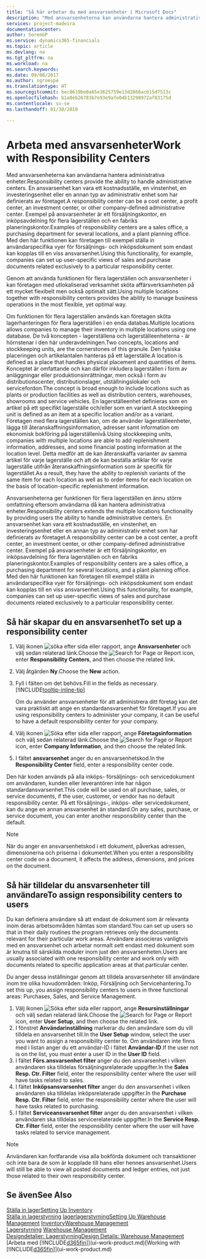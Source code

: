 ```yaml
---
title: "Så här arbetar du med ansvarsenheter | Microsoft Docs"
description: "Med ansvarsenheterna kan användarna hantera administrativa enheter. En ansvarsenhet kan vara ett kostnadsställe, en vinstenhet, en investeringsenhet eller en annan typ av administrativ enhet som har definierats av företaget."
services: project-madeira
documentationcenter: 
author: SorenGP
ms.service: dynamics365-financials
ms.topic: article
ms.devlang: na
ms.tgt_pltfrm: na
ms.workload: na
ms.search.keywords: 
ms.date: 09/08/2017
ms.author: sgroespe
ms.translationtype: HT
ms.sourcegitcommit: bec0619be0a65e3625759e13d2866ac615d7513c
ms.openlocfilehash: b1a8eb26783b7e93e9afe04b13298972af83175d
ms.contentlocale: sv-se
ms.lasthandoff: 01/30/2018

---
```

# <a name="work-with-responsibility-centers"></a><span data-ttu-id="d56b8-104">Arbeta med ansvarsenheter</span><span class="sxs-lookup"><span data-stu-id="d56b8-104">Work with Responsibility Centers</span></span>
<span data-ttu-id="d56b8-105">Med ansvarsenheterna kan användarna hantera administrativa enheter.</span><span class="sxs-lookup"><span data-stu-id="d56b8-105">Responsibility centers provide the ability to handle administrative centers.</span></span> <span data-ttu-id="d56b8-106">En ansvarsenhet kan vara ett kostnadsställe, en vinstenhet, en investeringsenhet eller en annan typ av administrativ enhet som har definierats av företaget.</span><span class="sxs-lookup"><span data-stu-id="d56b8-106">A responsibility center can be a cost center, a profit center, an investment center, or other company-defined administrative center.</span></span> <span data-ttu-id="d56b8-107">Exempel på ansvarsenheter är ett försäljningskontor, en inköpsavdelning för flera lagerställen och en fabriks planeringskontor.</span><span class="sxs-lookup"><span data-stu-id="d56b8-107">Examples of responsibility centers are a sales office, a purchasing department for several locations, and a plant planning office.</span></span> <span data-ttu-id="d56b8-108">Med den här funktionen kan företagen till exempel ställa in användarspecifika vyer för försäljnings- och inköpsdokument som endast kan kopplas till en viss ansvarsenhet.</span><span class="sxs-lookup"><span data-stu-id="d56b8-108">Using this functionality, for example, companies can set up user-specific views of sales and purchase documents related exclusively to a particular responsibility center.</span></span>  

<span data-ttu-id="d56b8-109">Genom att använda funktionen för flera lagerställen och ansvarsenheter i kan företagen med utlokaliserad verksamhet sköta affärsverksamheten på ett mycket flexibelt men också optimalt sätt.</span><span class="sxs-lookup"><span data-stu-id="d56b8-109">Using multiple locations together with responsibility centers provides the ability to manage business operations in the most flexible, yet optimal way.</span></span>

<span data-ttu-id="d56b8-110">Om funktionen för flera lagerställen används kan företagen sköta lagerhanteringen för flera lagerställen i en enda databas.</span><span class="sxs-lookup"><span data-stu-id="d56b8-110">Multiple locations allows companies to manage their inventory in multiple locations using one database.</span></span> <span data-ttu-id="d56b8-111">De två koncepten - lagerställena och lagerställeenheterna - är hörnstenar i den här underavdelningen.</span><span class="sxs-lookup"><span data-stu-id="d56b8-111">Two concepts, locations and stockkeeping units, are the cornerstones of this granule.</span></span> <span data-ttu-id="d56b8-112">Den fysiska placeringen och artikelantalen hanteras på ett lagerställe.</span><span class="sxs-lookup"><span data-stu-id="d56b8-112">A location is defined as a place that handles physical placement and quantities of items.</span></span> <span data-ttu-id="d56b8-113">Konceptet är omfattande och kan därför inkludera lagerställen i form av anläggningar eller produktionsinrättningar, men också i form av distributionscenter, distributionslager, utställningslokaler och servicefordon.</span><span class="sxs-lookup"><span data-stu-id="d56b8-113">The concept is broad enough to include locations such as plants or production facilities as well as distribution centers, warehouses, showrooms and service vehicles.</span></span> <span data-ttu-id="d56b8-114">En lagerställeenhet definieras som en artikel på ett specifikt lagerställe och/eller som en variant.</span><span class="sxs-lookup"><span data-stu-id="d56b8-114">A stockkeeping unit is defined as an item at a specific location and/or as a variant.</span></span> <span data-ttu-id="d56b8-115">Företagen med flera lagerställen kan, om de använder lagerställeenheter, lägga till återanskaffningsinformation, adresser samt information om ekonomisk bokföring på lagerställenivå.</span><span class="sxs-lookup"><span data-stu-id="d56b8-115">Using stockkeeping units, companies with multiple locations are able to add replenishment information, addresses, and some financial posting information at the location level.</span></span> <span data-ttu-id="d56b8-116">Detta medför att de kan återanskaffa varianter av samma artikel för varje lagerställe och att de kan beställa artiklar för varje lagerställe utifrån återanskaffningsinformation som är specifik för lagerstället.</span><span class="sxs-lookup"><span data-stu-id="d56b8-116">As a result, they have the ability to replenish variants of the same item for each location as well as to order items for each location on the basis of location-specific replenishment information.</span></span>  

<span data-ttu-id="d56b8-117">Ansvarsenheterna ger funktionen för flera lagerställen en ännu större omfattning eftersom användarna då kan hantera administrativa enheter.</span><span class="sxs-lookup"><span data-stu-id="d56b8-117">Responsibility centers extends the multiple locations functionality by providing users the ability to handle administrative centers.</span></span> <span data-ttu-id="d56b8-118">En ansvarsenhet kan vara ett kostnadsställe, en vinstenhet, en investeringsenhet eller en annan typ av administrativ enhet som har definierats av företaget.</span><span class="sxs-lookup"><span data-stu-id="d56b8-118">A responsibility center can be a cost center, a profit center, an investment center, or other company-defined administrative center.</span></span> <span data-ttu-id="d56b8-119">Exempel på ansvarsenheter är ett försäljningskontor, en inköpsavdelning för flera lagerställen och en fabriks planeringskontor.</span><span class="sxs-lookup"><span data-stu-id="d56b8-119">Examples of responsibility centers are a sales office, a purchasing department for several locations, and a plant planning office.</span></span> <span data-ttu-id="d56b8-120">Med den här funktionen kan företagen till exempel ställa in användarspecifika vyer för försäljnings- och inköpsdokument som endast kan kopplas till en viss ansvarsenhet.</span><span class="sxs-lookup"><span data-stu-id="d56b8-120">Using this functionality, for example, companies can set up user-specific views of sales and purchase documents related exclusively to a particular responsibility center.</span></span>

## <a name="to-set-up-a-responsibility-center"></a><span data-ttu-id="d56b8-121">Så här skapar du en ansvarsenhet</span><span class="sxs-lookup"><span data-stu-id="d56b8-121">To set up a responsibility center</span></span>  
1.  <span data-ttu-id="d56b8-122">Välj ikonen ![söka efter sida eller rapport](media/ui-search/search_small.png "ikonen söka efter sida eller rapport"), ange **Ansvarsenheter** och välj sedan relaterad länk.</span><span class="sxs-lookup"><span data-stu-id="d56b8-122">Choose the ![Search for Page or Report](media/ui-search/search_small.png "Search for Page or Report icon") icon, enter **Responsibility Centers**, and then choose the related link.</span></span>  
2.  <span data-ttu-id="d56b8-123">Välj åtgärden **Ny**.</span><span class="sxs-lookup"><span data-stu-id="d56b8-123">Choose the **New** action.</span></span>  
3.  <span data-ttu-id="d56b8-124">Fyll i fälten om det behövs.</span><span class="sxs-lookup"><span data-stu-id="d56b8-124">Fill in the fields as necessary.</span></span> [!INCLUDE[tooltip-inline-tip](includes/tooltip-inline-tip_md.md)]  

    <span data-ttu-id="d56b8-125">Om du använder ansvarsenheter för att administrera ditt företag kan det vara praktiskt att ange en standardansvarsenhet för företaget.</span><span class="sxs-lookup"><span data-stu-id="d56b8-125">If you are using responsibility centers to administer your company, it can be useful to have a default responsibility center for your company.</span></span>
4. <span data-ttu-id="d56b8-126">Välj ikonen ![Söka efter sida eller rapport](media/ui-search/search_small.png "Ikonen Söka efter sida eller rapport"), ange **Företagsinformation** och välj sedan relaterad länk.</span><span class="sxs-lookup"><span data-stu-id="d56b8-126">Choose the ![Search for Page or Report](media/ui-search/search_small.png "Search for Page or Report icon") icon, enter **Company Information**, and then choose the related link.</span></span>
5. <span data-ttu-id="d56b8-127">I fältet **ansvarsenhet** anger du en ansvarsenhetskod.</span><span class="sxs-lookup"><span data-stu-id="d56b8-127">In the **Responsibility Center** field, enter a responsibility center code.</span></span>

<span data-ttu-id="d56b8-128">Den här koden används på alla inköps- försäljnings- och servicedokument om användaren, kunden eller leverantören inte har någon standardansvarsenhet.</span><span class="sxs-lookup"><span data-stu-id="d56b8-128">This code will be used on all purchase, sales, or service documents, if the user, customer, or vendor has no default responsibility center.</span></span> <span data-ttu-id="d56b8-129">På ett försäljnings-, inköps- eller servicedokument, kan du ange en annan ansvarsenhet än standard.</span><span class="sxs-lookup"><span data-stu-id="d56b8-129">On any sales, purchase, or service document, you can enter another responsibility center than the default.</span></span>

> [!NOTE]  
>  <span data-ttu-id="d56b8-130">När du anger en ansvarsenhetskod i ett dokument, påverkas adressen, dimensionerna och priserna i dokumentet.</span><span class="sxs-lookup"><span data-stu-id="d56b8-130">When you enter a responsibility center code on a document, it affects the address, dimensions, and prices on the document.</span></span>  

## <a name="to-assign-responsibility-centers-to-users"></a><span data-ttu-id="d56b8-131">Så här tilldelar du ansvarsenheter till användare</span><span class="sxs-lookup"><span data-stu-id="d56b8-131">To assign responsibility centers to users</span></span>  
<span data-ttu-id="d56b8-132">Du kan definiera användare så att endast de dokument som är relevanta inom deras arbetsområden hämtas som standard.</span><span class="sxs-lookup"><span data-stu-id="d56b8-132">You can set up users so that in their daily routines the program retrieves only the documents relevant for their particular work areas.</span></span> <span data-ttu-id="d56b8-133">Användare associeras vanligtvis med en ansvarsenhet och arbetar normalt sett endast med dokument som är knutna till särskilda moduler inom just den ansvarsenheten.</span><span class="sxs-lookup"><span data-stu-id="d56b8-133">Users are usually associated with one responsibility center and work only with documents related to specific application areas at that particular center.</span></span>  

<span data-ttu-id="d56b8-134">Du anger dessa inställningar genom att tilldela ansvarsenheter till användare inom tre olika huvudområden: Inköp, Försäljning och Servicehantering.</span><span class="sxs-lookup"><span data-stu-id="d56b8-134">To set this up, you assign responsibility centers to users in three functional areas: Purchases, Sales, and Service Management.</span></span>  

1.  <span data-ttu-id="d56b8-135">Välj ikonen ![Söka efter sida eller rapport](media/ui-search/search_small.png "Ikonen Söka efter sida eller rapport"), ange **Resursinställningar** och välj sedan relaterad länk.</span><span class="sxs-lookup"><span data-stu-id="d56b8-135">Choose the ![Search for Page or Report](media/ui-search/search_small.png "Search for Page or Report icon") icon, enter **User Setup**, and then choose the related link.</span></span>  
2.  <span data-ttu-id="d56b8-136">I fönstret **Användarinställning** markerar du den användare som du vill tilldela en ansvarsenhet till.</span><span class="sxs-lookup"><span data-stu-id="d56b8-136">In the **User Setup** window, select the user you want to assign a responsibility center to.</span></span> <span data-ttu-id="d56b8-137">Om användaren inte finns med i listan anger du ett användar-ID i fältet **Användar-ID**.</span><span class="sxs-lookup"><span data-stu-id="d56b8-137">If the user not is on the list, you must enter a user ID in the **User ID** field.</span></span>  
3.  <span data-ttu-id="d56b8-138">I fältet **Förs.ansvarsenhet filter** anger du den ansvarsenhet i vilken användaren ska tilldelas försäljningsrelaterade uppgifter.</span><span class="sxs-lookup"><span data-stu-id="d56b8-138">In the **Sales Resp. Ctr. Filter** field, enter the responsibility center where the user will have tasks related to sales.</span></span>  
4.  <span data-ttu-id="d56b8-139">I fältet **Inköpsansvarsenhet filter** anger du den ansvarsenhet i vilken användaren ska tilldelas inköpsrelaterade uppgifter.</span><span class="sxs-lookup"><span data-stu-id="d56b8-139">In the **Purchase Resp. Ctr. Filter** field, enter the responsibility center where the user will have tasks related to purchasing.</span></span>  
5.  <span data-ttu-id="d56b8-140">I fältet **Serviceansvarsenhet filter** anger du den ansvarsenhet i vilken användaren ska tilldelas servicerelaterade uppgifter.</span><span class="sxs-lookup"><span data-stu-id="d56b8-140">In the **Service Resp. Ctr. Filter** field, enter the responsibility center where the user will have tasks related to service management.</span></span>  

> [!NOTE]  
>  <span data-ttu-id="d56b8-141">Användaren kan fortfarande visa alla bokförda dokument och transaktioner och inte bara de som är kopplade till hans eller hennes ansvarsenhet.</span><span class="sxs-lookup"><span data-stu-id="d56b8-141">Users will still be able to view all posted documents and ledger entries, not just those related to their own responsibility center.</span></span>

## <a name="see-also"></a><span data-ttu-id="d56b8-142">Se även</span><span class="sxs-lookup"><span data-stu-id="d56b8-142">See Also</span></span>  
[<span data-ttu-id="d56b8-143">Ställa in lager</span><span class="sxs-lookup"><span data-stu-id="d56b8-143">Setting Up Inventory</span></span>](inventory-setup-inventory.md)  
<span data-ttu-id="d56b8-144">[Ställa in lagerstyrning](warehouse-setup-warehouse.md)
[lager](inventory-manage-inventory.md)[lagerstyrning](warehouse-manage-warehouse.md)</span><span class="sxs-lookup"><span data-stu-id="d56b8-144">[Setting Up Warehouse Management](warehouse-setup-warehouse.md)
[Inventory](inventory-manage-inventory.md)[Warehouse Management](warehouse-manage-warehouse.md)</span></span>  
<span data-ttu-id="d56b8-145">[Lagerstyrning](warehouse-manage-warehouse.md)  </span><span class="sxs-lookup"><span data-stu-id="d56b8-145">[Warehouse Management](warehouse-manage-warehouse.md)  </span></span>  
[<span data-ttu-id="d56b8-146">Designdetaljer: Lagerstyrning</span><span class="sxs-lookup"><span data-stu-id="d56b8-146">Design Details: Warehouse Management</span></span>](design-details-warehouse-management.md)  
<span data-ttu-id="d56b8-147">[Arbeta med [!INCLUDE[d365fin](includes/d365fin_md.md)]](ui-work-product.md)</span><span class="sxs-lookup"><span data-stu-id="d56b8-147">[Working with [!INCLUDE[d365fin](includes/d365fin_md.md)]](ui-work-product.md)</span></span>


